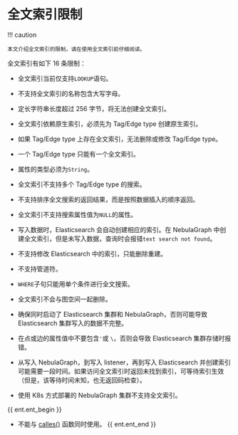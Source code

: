 # 全文索引限制

!!! caution

    本文介绍全文索引的限制，请在使用全文索引前仔细阅读。

全文索引有如下 16 条限制：

- 全文索引当前仅支持`LOOKUP`语句。
  
- 不支持全文索引的名称包含大写字母。

- 定长字符串长度超过 256 字节，将无法创建全文索引。

- 全文索引依赖原生索引，必须先为 Tag/Edge type 创建原生索引。

- 如果 Tag/Edge type 上存在全文索引，无法删除或修改 Tag/Edge type。

- 一个 Tag/Edge type 只能有一个全文索引。

- 属性的类型必须为`String`。

- 全文索引不支持多个 Tag/Edge type 的搜索。

- 不支持排序全文搜索的返回结果，而是按照数据插入的顺序返回。

- 全文索引不支持搜索属性值为`NULL`的属性。

- 写入数据时，Elasticsearch 会自动创建相应的索引。在 NebulaGraph 中创建全文索引，但是未写入数据，查询时会报错`text search not found`。

- 不支持修改 Elasticsearch 中的索引，只能删除重建。

- 不支持管道符。

- `WHERE`子句只能用单个条件进行全文搜索。

- 全文索引不会与图空间一起删除。

- 确保同时启动了 Elasticsearch 集群和 NebulaGraph，否则可能导致 Elasticsearch 集群写入的数据不完整。

- 在点或边的属性值中不要包含`'`或 `\`，否则会导致 Elasticsearch 集群存储时报错。

- 从写入 NebulaGraph，到写入 listener，再到写入 Elasticsearch 并创建索引可能需要一段时间。如果访问全文索引时返回未找到索引，可等待索引生效（但是，该等待时间未知，也无返回码检查）。

- 使用 K8s 方式部署的 NebulaGraph 集群不支持全文索引。

{{ ent.ent_begin }}
- 不能与 [calles()](../../3.ngql-guide/6.functions-and-expressions/17.ES-function.md) 函数同时使用。
{{ ent.ent_end }}